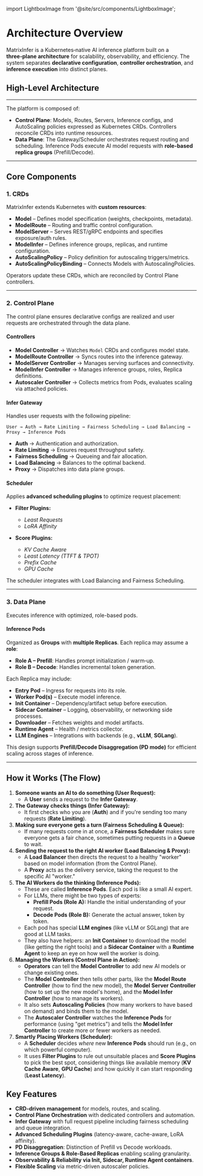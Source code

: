 import LightboxImage from '@site/src/components/LightboxImage';

# Architecture Overview

MatrixInfer is a Kubernetes‑native AI inference platform built on a **three‑plane architecture** for scalability, observability, and efficiency.
The system separates **declarative configuration**, **controller orchestration**, and **inference execution** into distinct planes.

## High-Level Architecture

---

The platform is composed of:

- **Control Plane**: Models, Routes, Servers, Inference configs, and AutoScaling policies expressed as Kubernetes CRDs. Controllers reconcile CRDs into runtime resources.
- **Data Plane**: The Gateway/Scheduler orchestrates request routing and scheduling. Inference Pods execute AI model requests with **role-based replica groups** (Prefill/Decode).

<LightboxImage src="/img/diagrams/architecture/architecture_overview.svg" alt="Architecture Overview"></LightboxImage>

---

## Core Components

### 1. **CRDs**

MatrixInfer extends Kubernetes with **custom resources**:

- **Model** – Defines model specification (weights, checkpoints, metadata).
- **ModelRoute** – Routing and traffic control configuration.
- **ModelServer** – Serves REST/gRPC endpoints and specifies exposure/auth rules.
- **ModelInfer** – Defines inference groups, replicas, and runtime configuration.
- **AutoScalingPolicy** – Policy definition for autoscaling triggers/metrics.
- **AutoScalingPolicyBinding** – Connects Models with AutoscalingPolicies.

Operators update these CRDs, which are reconciled by Control Plane controllers.

---

### 2. **Control Plane**

The control plane ensures declarative configs are realized and user requests are orchestrated through the data plane.

#### **Controllers**

- **Model Controller** → Watches `Model` CRDs and configures model state.
- **ModelRoute Controller** → Syncs routes into the inference gateway.
- **ModelServer Controller** → Manages serving surfaces and connectivity.
- **ModelInfer Controller** → Manages inference groups, roles, Replica definitions.
- **Autoscaler Controller** → Collects metrics from Pods, evaluates scaling via attached policies.

#### **Infer Gateway**

Handles user requests with the following pipeline:

`User → Auth → Rate Limiting → Fairness Scheduling → Load Balancing → Proxy → Inference Pods`

- **Auth** → Authentication and authorization.
- **Rate Limiting** → Ensures request throughput safety.
- **Fairness Scheduling** → Queueing and fair allocation.
- **Load Balancing** → Balances to the optimal backend.
- **Proxy** → Dispatches into data plane groups.

#### **Scheduler**

Applies **advanced scheduling plugins** to optimize request placement:

- **Filter Plugins:**
    - *Least Requests*
    - *LoRA Affinity*

- **Score Plugins:**
    - *KV Cache Aware*
    - *Least Latency (TTFT & TPOT)*
    - *Prefix Cache*
    - *GPU Cache*

The scheduler integrates with Load Balancing and Fairness Scheduling.

---

### 3. **Data Plane**

Executes inference with optimized, role-based pods.

#### **Inference Pods**

Organized as **Groups** with **multiple Replicas**. Each replica may assume a **role**:

- **Role A – Prefill**: Handles prompt initialization / warm‑up.
- **Role B – Decode**: Handles incremental token generation.

Each Replica may include:

- **Entry Pod** – Ingress for requests into its role.
- **Worker Pod(s)** – Execute model inference.
- **Init Container** – Dependency/artifact setup before execution.
- **Sidecar Container** – Logging, observability, or networking side processes.
- **Downloader** – Fetches weights and model artifacts.
- **Runtime Agent** – Health / metrics collector.
- **LLM Engines** – Integrations with backends (e.g., **vLLM**, **SGLang**).

This design supports **Prefill/Decode Disaggregation (PD mode)** for efficient scaling across stages of inference.

---

## How it Works (The Flow)

1.  **Someone wants an AI to do something (User Request):**
    *   A **User** sends a request to the **Infer Gateway**.
2.  **The Gateway checks things (Infer Gateway):**
    *   It first checks who you are (**Auth**) and if you're sending too many requests (**Rate Limiting**).
3.  **Making sure everyone gets a turn (Fairness Scheduling & Queue):**
    *   If many requests come in at once, a **Fairness Scheduler** makes sure everyone gets a fair chance, sometimes putting requests in a **Queue** to wait.
4.  **Sending the request to the right AI worker (Load Balancing & Proxy):**
    *   A **Load Balancer** then directs the request to a healthy "worker" based on model information (from the Control Plane).
    *   A **Proxy** acts as the delivery service, taking the request to the specific AI "worker."
5.  **The AI Workers do the thinking (Inference Pods):**
    *   These are called **Inference Pods**. Each pod is like a small AI expert.
    *   For LLMs, there might be two types of experts:
        *   **Prefill Pods (Role A):** Handle the initial understanding of your request.
        *   **Decode Pods (Role B):** Generate the actual answer, token by token.
    *   Each pod has special **LLM engines** (like vLLM or SGLang) that are good at LLM tasks.
    *   They also have helpers: an **Init Container** to download the model (like getting the right tools) and a **Sidecar Container** with a **Runtime Agent** to keep an eye on how well the worker is doing.
6.  **Managing the Workers (Control Plane in Action):**
    *   **Operators** can tell the **Model Controller** to add new AI models or change existing ones.
    *   The **Model Controller** then tells other parts, like the **Model Route Controller** (how to find the new model), the **Model Server Controller** (how to set up the new model's home), and the **Model Infer Controller** (how to manage its workers).
    *   It also sets **Autoscaling Policies** (how many workers to have based on demand) and binds them to the model.
    *   The **Autoscaler Controller** watches the **Inference Pods** for performance (using "get metrics") and tells the **Model Infer Controller** to create more or fewer workers as needed.
7.  **Smartly Placing Workers (Scheduler):**
    *   A **Scheduler** decides *where* new **Inference Pods** should run (e.g., on which powerful computer).
    *   It uses **Filter Plugins** to rule out unsuitable places and **Score Plugins** to pick the best spot, considering things like available memory (**KV Cache Aware**, **GPU Cache**) and how quickly it can start responding (**Least Latency**).

## Key Features

- **CRD-driven management** for models, routes, and scaling.
- **Control Plane Orchestration** with dedicated controllers and automation.
- **Infer Gateway** with full request pipeline including fairness scheduling and queue integration.
- **Advanced Scheduling Plugins** (latency-aware, cache-aware, LoRA affinity).
- **PD Disaggregation**: Distinction of Prefill vs Decode workloads.
- **Inference Groups & Role-Based Replicas** enabling scaling granularity.
- **Observability & Reliability via Init, Sidecar, Runtime Agent containers**.
- **Flexible Scaling** via metric-driven autoscaler policies.